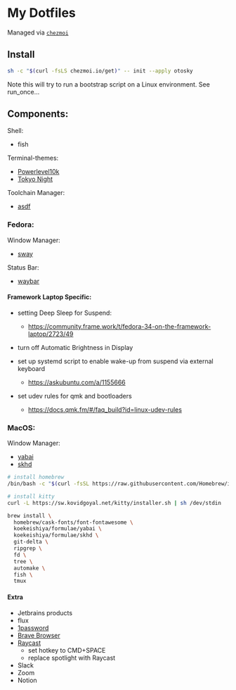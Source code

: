 # My Dotfiles

Managed via [`chezmoi`](https://github.com/twpayne/chezmoi)

## Install
```sh
sh -c "$(curl -fsLS chezmoi.io/get)" -- init --apply otosky
```
Note this will try to run a bootstrap script on a Linux environment. See run_once...

## Components:
Shell:
- fish

Terminal-themes:
- [Powerlevel10k](https://github.com/romkatv/powerlevel10k)
- [Tokyo Night](https://github.com/folke/tokyonight.nvim)

Toolchain Manager:
- [asdf](https://asdf-vm.com/)

### Fedora:
Window Manager:
- [sway](https://github.com/swaywm/sway)

Status Bar:
- [waybar](https://github.com/Alexays/Waybar)

#### Framework Laptop Specific:

- setting Deep Sleep for Suspend:
  - https://community.frame.work/t/fedora-34-on-the-framework-laptop/2723/49

- turn off Automatic Brightness in Display

- set up systemd script to enable wake-up from suspend via external keyboard
  - https://askubuntu.com/a/1155666

- set udev rules for qmk and bootloaders
  - https://docs.qmk.fm/#/faq_build?id=linux-udev-rules

### MacOS:
Window Manager:
- [yabai](https://github.com/koekeishiya/yabai)
- [skhd](https://github.com/koekeishiya/skhd)

```sh
# install homebrew
/bin/bash -c "$(curl -fsSL https://raw.githubusercontent.com/Homebrew/install/HEAD/install.sh)"

# install kitty
curl -L https://sw.kovidgoyal.net/kitty/installer.sh | sh /dev/stdin

brew install \
  homebrew/cask-fonts/font-fontawesome \
  koekeishiya/formulae/yabai \
  koekeishiya/formulae/skhd \
  git-delta \
  ripgrep \
  fd \
  tree \
  automake \
  fish \
  tmux
```

#### Extra

- Jetbrains products
- flux
- [1password](https://1password.com/downloads/mac/)
- [Brave Browser](https://brave.com/)
- [Raycast](https://www.raycast.com/)
  - set hotkey to CMD+SPACE
  - replace spotlight with Raycast
- Slack
- Zoom
- Notion

